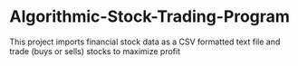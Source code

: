 # Algorithmic-Stock-Trading-Program
This project imports financial stock data as a CSV formatted text file and trade (buys or sells) stocks to maximize profit 
